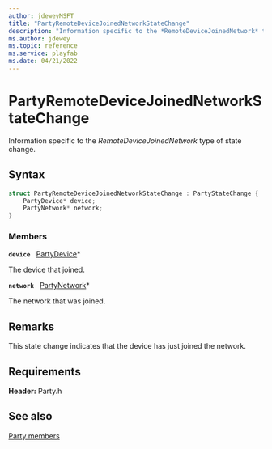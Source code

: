 ```yaml
---
author: jdeweyMSFT
title: "PartyRemoteDeviceJoinedNetworkStateChange"
description: "Information specific to the *RemoteDeviceJoinedNetwork* type of state change."
ms.author: jdewey
ms.topic: reference
ms.service: playfab
ms.date: 04/21/2022
---
```


# PartyRemoteDeviceJoinedNetworkStateChange  

Information specific to the *RemoteDeviceJoinedNetwork* type of state change.  

## Syntax  
  
```cpp
struct PartyRemoteDeviceJoinedNetworkStateChange : PartyStateChange {  
    PartyDevice* device;  
    PartyNetwork* network;  
}  
```
  
### Members  
  
**`device`** &nbsp; [PartyDevice](../classes/PartyDevice/partydevice.md)*  
  
The device that joined.
  
**`network`** &nbsp; [PartyNetwork](../classes/PartyNetwork/partynetwork.md)*  
  
The network that was joined.
  
## Remarks  
  
This state change indicates that the device has just joined the network.
  
## Requirements  
  
**Header:** Party.h
  
## See also  
[Party members](../party_members.md)  

  
  
